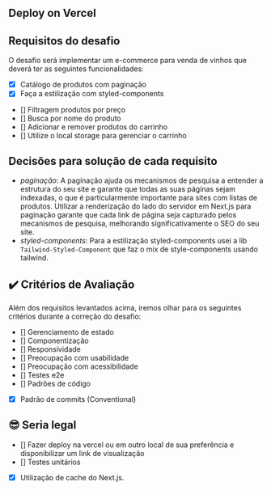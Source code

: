 ## Deploy on Vercel

## Requisitos do desafio

O desafio será implementar um e-commerce para venda de vinhos que deverá ter as seguintes funcionalidades:

- [x] Catálogo de produtos com paginação
- [x] Faça a estilização com styled-components
- [] Filtragem produtos por preço
- [] Busca por nome do produto
- [] Adicionar e remover produtos do carrinho
- [] Utilize o local storage para gerenciar o carrinho

## Decisões para solução de cada requisito

- _paginação_: A paginação ajuda os mecanismos de pesquisa a entender a estrutura do seu site e garante que todas as suas páginas sejam indexadas, o que é particularmente importante para sites com listas de produtos. Utilizar a renderização do lado do servidor em Next.js para paginação garante que cada link de página seja capturado pelos mecanismos de pesquisa, melhorando significativamente o SEO do seu site.
- _styled-components_: Para a estilização styled-components usei a lib `Tailwind-Styled-Component` que faz o mix de style-components usando tailwind.

## ✔️ Critérios de Avaliação

Além dos requisitos levantados acima, iremos olhar para os seguintes critérios durante a correção do desafio:

- [] Gerenciamento de estado
- [] Componentização
- [] Responsividade
- [] Preocupação com usabilidade
- [] Preocupação com acessibilidade
- [] Testes e2e
- [] Padrões de código
- [x] Padrão de commits (Conventional)

## 😎 Seria legal

- [] Fazer deploy na vercel ou em outro local de sua preferência e disponibilizar um link de visualização
- [] Testes unitários
- [x] Utilização de cache do Next.js.
